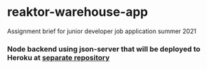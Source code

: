 # reaktor-warehouse-app
Assignment brief for junior developer job application summer 2021

### Node backend using json-server that will be deployed to Heroku at [separate repository](https://github.com/rescawen/warehouse-node-backend)  
